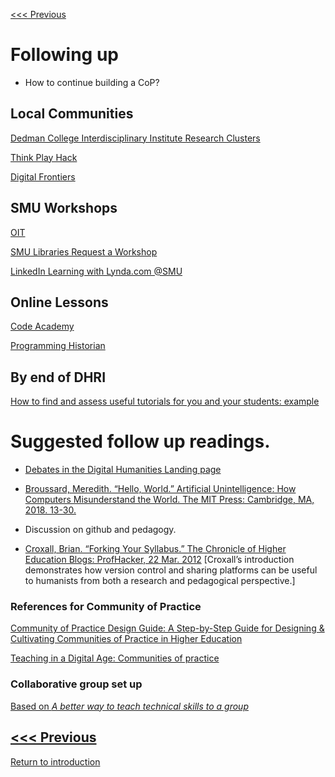 [<<< Previous](why.md) 

# Following up

* How to continue building a CoP? 

## Local Communities 

[Dedman College Interdisciplinary Institute Research Clusters](https://www.smu.edu/Dedman/DCII/Programs/ResearchClusters)

[Think Play Hack ](https://github.com/SouthernMethodistUniversity/think-play-hack)

[Digital Frontiers](https://digital-frontiers.org/)

## SMU Workshops

[OIT](https://www.smu.edu/OIT/Training) 

[SMU Libraries Request a Workshop](https://www.smu.edu/libraries/fondren/services/workshops)

[LinkedIn Learning with Lynda.com @SMU](https://www.smu.edu/OIT/Services/LinkedIn)

##  Online Lessons

[Code Academy](https://www.codecademy.com/) 

[Programming Historian ](https://programminghistorian.org/)


## By end of DHRI
[How to find and assess useful tutorials for you and your students: example](http://miriamposner.com/blog/tutorials-ive-written/)


# Suggested follow up readings.

 * [Debates in the Digital Humanities Landing page](https://dhdebates.gc.cuny.edu/projects/all)

* [Broussard, Meredith. “Hello, World.” Artificial Unintelligence: How Computers Misunderstand the World. The MIT Press: Cambridge, MA, 2018. 13-30.](https://smu.primo.exlibrisgroup.com/permalink/01SMU_INST/12013t3/pq_ebook_centralEBC5355856) 

* Discussion on github and pedagogy. 
* [Croxall, Brian. “Forking Your Syllabus.” The Chronicle of Higher Education Blogs: ProfHacker, 22 Mar. 2012](https://www.chronicle.com/blogs/profhacker/forking-your-syllabus/39137) [Croxall’s introduction demonstrates how version control and sharing platforms can be useful to humanists from both a research and pedagogical perspective.]


### References for Community of Practice
[Community of Practice Design Guide: A Step-by-Step Guide for Designing & Cultivating Communities of Practice in Higher Education](https://library.educause.edu/resources/2005/1/community-of-practice-design-guide-a-stepbystep-guide-for-designing-cultivating-communities-of-practice-in-higher-education)   

[Teaching in a Digital Age: Communities of practice](https://opentextbc.ca/teachinginadigitalage/chapter/6-7-experiential-learning/) 

### Collaborative group set up
[Based on *A better way to teach technical skills to a group*](http://miriamposner.com/blog/a-better-way-to-teach-technical-skills-to-a-group/)

[<<< Previous](why.md) 
-----
[Return to introduction](https://github.com/SouthernMethodistUniversity/intro)


  
